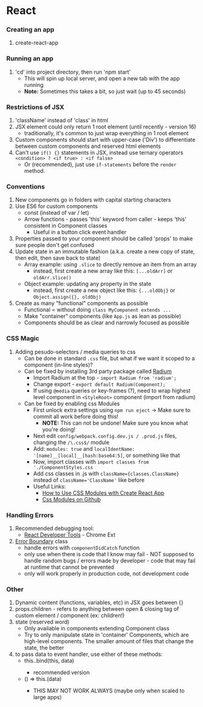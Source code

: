 # React

### Creating an app
1) create-react-app <name-of-new-project>

### Running an app
1) 'cd' into project directory, then run 'npm start'
    - This will spin up local server, and open a new tab with the app running
    - **Note:** Sometimes this takes a bit, so just wait (up to 45 seconds) 

### Restrictions of JSX
1) 'className' instead of 'class' in html
2) JSX element could only return 1 root element (until recently - version 16)
    - traditionally, it's common to just wrap everything in 1 root element
3) Custom components should start with upper-case ('Div') to differentiate between custom components and reserved html elements
4) Can't use `if() {}` statements in JSX, instead use ternary operators `<condition> ? <if true> : <if false>`
    - Or (recommended), just use `if-statements` before the `render` method.

### Conventions
1) New components go in folders with capital starting characters
2) Use ES6 for custom components
    - const (instead of var / let)
    - Arrow functions - passes 'this' keyword from caller - keeps 'this' consistent in Component classes
      - Useful in a button click event handler
3) Properties passed to your component should be called 'props' to make sure people don't get confused
4) Update state in an immutable fashion (a.k.a. create a new copy of state, then edit, then save back to state)
    - Array example: using `.slice` to directly remove an item from an array
      - instead, first create a new array like this: `[...oldArr]` or `oldArr.slice()`
    - Object example: updating any property in the state
      - instead, first create a new object like this: `{...oldObj}` or `Object.assign({}, oldObj)`
5) Create as many "functional" components as possible
    - Functional = without doing `class MyComponent extends ...`
    - Make "container" components (like `App.js` as lean as possible)
    - Components should be as clear and narrowly focused as possible

### CSS Magic
1) Adding pesudo-selectors / media queries to css
    - Can be done in standard `.css` file, but what if we want it scoped to a component (in-line styles)?
    - Can be fixed by installing 3rd party package called [Radium](https://www.npmjs.com/package/radium)
      - Import Radium at the top - `import Radium from 'radium';`
      - Change export - `export default Radium(Component);`
      - If using `@media` queries or key-frames (?), need to wrap highest level component in `<StyleRoot>` component (import from radium)
    - Can be fixed by enabling css Modules
      - First unlock extra settings using `npm run eject` -> Make sure to commit all work before doing this!
        - **NOTE:** This can not be undone! Make sure you know what you're doing!
      - Next edit `config/webpack.config.dev.js / .prod.js` files, changing the `/\.css$/` module
      - Add: `modules: true` and `localIdentName: '[name]__[local]__[hash:base64:5]`, or something like that
      - Now, import classes with `import classes from './ComponentStyles.css`
      - Add css classes in .js with `className={classes.ClassName}` instead of `className='ClassName'` like before
      - Useful Links:
        - [How to Use CSS Modules with Create React App](https://medium.com/nulogy/how-to-use-css-modules-with-create-react-app-9e44bec2b5c2)
        - [Css Modules on Github](https://github.com/css-modules/css-modules)

### Handling Errors
1) Recommended debugging tool:
    - [React Developer Tools](https://chrome.google.com/webstore/detail/react-developer-tools/fmkadmapgofadopljbjfkapdkoienihi/related?hl=en) - Chrome Ext
2) [Error Boundary](https://reactjs.org/docs/error-boundaries.html) class
    - handle errors with `componentDidCatch` function
    - only use when there is code that I know may fail - NOT supposed to handle random bugs / errors made by developer - code that may fail at runtime that cannot be prevented
    - only will work properly in production code, not development code

### Other
1) Dynamic content (functions, variables, etc) in JSX goes between {}
2) props.children - refers to anything between open & closing tag of custom element / component (ex: <Person>children!</Person>)
3) state (reserved word)
    - Only available in components extending Component class
    - Try to only manipulate state in 'container' Components, which are high-level components. The smaller amount of files that change the state, the better
4) to pass data to event handler, use either of these methods:
    - this.<function-name>.bind(this, data)
      - recommended version
    - () => this.<function-name>(data)
      - THIS MAY NOT WORK ALWAYS (maybe only when scaled to large apps)
